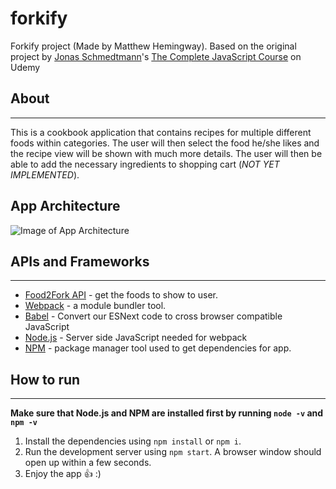 # forkify
Forkify project (Made by Matthew Hemingway).
Based on the original project by [Jonas Schmedtmann](http://codingheroes.io/)'s [The Complete JavaScript Course](https://www.udemy.com/the-complete-javascript-course) on Udemy

## About
---
This is a cookbook application that contains recipes for multiple different foods within categories. The user will then select the food he/she likes and the recipe view will be shown with much more details. The user will then be able to add the necessary ingredients to shopping cart (*NOT YET IMPLEMENTED*).

## App Architecture
![Image of App Architecture](https://2thwfa.bn.files.1drv.com/y4m71hwb6hYC9VPGBKo-iHWUJVARCaSLfrnibC2X81AdqplWzFCMOqERGQzHYZcg69kH7-1fWDRbez0YJvIEweSyi4xvsGOqOGkH0h7666uWW1t9RcAwVBagbHkYYZBtUMuxjt65O1EYWec1LQuN90PZKgBGryjDH-a_jBgxfhp6hX-q2PMORjDQdOJ5bINHp76n9pCAqyy9SfpmTP6P4o_9Q?width=1920&height=1080&cropmode=none)

## APIs and Frameworks
---
* [Food2Fork API](http://food2fork.com/about/api) - get the foods to show to user.
* [Webpack](https://webpack.js.org/) - a module bundler tool.
* [Babel](https://babeljs.io/) - Convert our ESNext code to cross browser compatible JavaScript
* [Node.js](https://nodejs.org/en/) - Server side JavaScript needed for webpack
* [NPM](https://www.npmjs.com/) - package manager tool used to get dependencies for app.

## How to run
---
__Make sure that Node.js and NPM are installed first by running `node -v` and `npm -v`__
1) Install the dependencies using `npm install` or `npm i`.
2) Run the development server using `npm start`. A browser window should open up within a few seconds.
3) Enjoy the app :+1: :)
